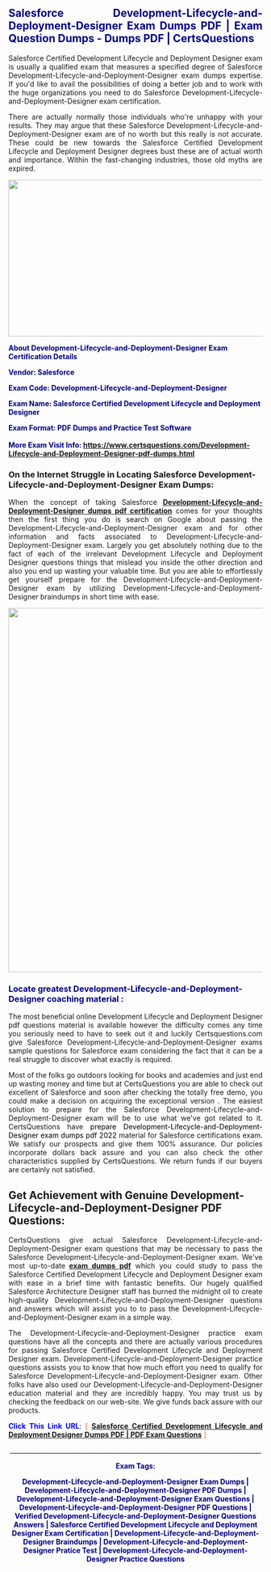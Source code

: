 <h2 style="text-align: justify;"><span style="color: #000080;">Salesforce Development-Lifecycle-and-Deployment-Designer Exam Dumps PDF | Exam Question Dumps - Dumps PDF | CertsQuestions</span></h2>
<p style="text-align: justify;">Salesforce Certified Development Lifecycle and Deployment Designer exam is usually a qualified exam that measures a specified degree of Salesforce  Development-Lifecycle-and-Deployment-Designer exam dumps expertise. If you'd like to avail the possibilities of doing a better job and to work with the huge organizations you need to do Salesforce Development-Lifecycle-and-Deployment-Designer exam certification.</p>
<p style="text-align: justify;">There are actually normally those individuals who're unhappy with your results. They may argue that these Salesforce  Development-Lifecycle-and-Deployment-Designer exam are of no worth but this really is not accurate. These could be new towards the Salesforce Certified Development Lifecycle and Deployment Designer degrees bust these are of actual worth and importance. Within the fast-changing industries, those old myths are expired.</p>
<p><img style="display: block; margin-left: auto; margin-right: auto;" src="https://i.imgur.com/eaP4ae9.png" width="840" height="310" /></p>
<p><span style="color: #000080;"><strong>About Development-Lifecycle-and-Deployment-Designer Exam Certification Details</strong></span></p>
<p><span style="color: #000080;"><strong>Vendor: Salesforce<br /></strong></span></p>
<p><span style="color: #000080;"><strong>Exam Code: Development-Lifecycle-and-Deployment-Designer</strong></span></p>
<p><span style="color: #000080;"><strong>Exam Name: Salesforce Certified Development Lifecycle and Deployment Designer</strong></span></p>
<p><span style="color: #000080;"><strong>Exam Format: PDF Dumps and Practice Test Software<br /><br />More Exam Visit Info: <span style="color: #ff6600;"><a href="https://www.certsquestions.com/Development-Lifecycle-and-Deployment-Designer-pdf-dumps.html">https://www.certsquestions.com/Development-Lifecycle-and-Deployment-Designer-pdf-dumps.html</a></span></strong></span></p>
<h3>On the Internet Struggle in Locating Salesforce Development-Lifecycle-and-Deployment-Designer Exam Dumps:</h3>
<p style="text-align: justify;">When the concept of taking Salesforce <a href="https://www.certsquestions.com/Development-Lifecycle-and-Deployment-Designer-pdf-dumps.html"><strong> Development-Lifecycle-and-Deployment-Designer dumps pdf certification</strong></a> comes for your thoughts then the first thing you do is search on Google about passing the Development-Lifecycle-and-Deployment-Designer exam and for other information and facts associated to Development-Lifecycle-and-Deployment-Designer exam. Largely you get absolutely nothing due to the fact of each of the irrelevant Development Lifecycle and Deployment Designer questions things that mislead you inside the other direction and also you end up wasting your valuable time. But you are able to effortlessly get yourself prepare for the Development-Lifecycle-and-Deployment-Designer exam by utilizing Development-Lifecycle-and-Deployment-Designer braindumps in short time with ease.</p>
<p><a href="https://www.certsquestions.com/Development-Lifecycle-and-Deployment-Designer-pdf-dumps.html"><img style="display: block; margin-left: auto; margin-right: auto;" src="https://i.imgur.com/pxhoKQ2.png" width="720" /></a></p>
<h3><span style="color: #000080;">Locate greatest  Development-Lifecycle-and-Deployment-Designer coaching material :</span></h3>
<p style="text-align: justify;">The most beneficial online Development Lifecycle and Deployment Designer pdf questions material is available however the difficulty comes any time you seriously need to have to seek out it and luckily Certsquestions.com give Salesforce Development-Lifecycle-and-Deployment-Designer exams sample questions for Salesforce  exam considering the fact that it can be a real struggle to discover what exactly is required.</p>
<p style="text-align: justify;">Most of the folks go outdoors looking for books and academies and just end up wasting money and time but at CertsQuestions you are able to check out excellent of Salesforce  and soon after checking the totally free demo, you could make a decision on acquiring the exceptional version . The easiest solution to prepare for the Salesforce Development-Lifecycle-and-Deployment-Designer exam will be to use what we've got related to it. CertsQuestions have <span style="color: #000000;">prepare Development-Lifecycle-and-Deployment-Designer exam dumps pdf 2022</span> material for Salesforce certifications exam. We satisfy our prospects and give them 100% assurance. Our policies incorporate dollars back assure and you can also check the other characteristics supplied by CertsQuestions. We return funds if our buyers are certainly not satisfied.</p>
<h2>Get Achievement with Genuine Development-Lifecycle-and-Deployment-Designer PDF Questions:</h2>
<p style="text-align: justify;">CertsQuestions give actual Salesforce Development-Lifecycle-and-Deployment-Designer exam questions that may be necessary to pass the Salesforce  Development-Lifecycle-and-Deployment-Designer exam. We've most up-to-date<strong>&nbsp;<a href="https://www.certsquestions.com/">exam dumps pdf</a></strong>&nbsp;which you could study to pass the Salesforce Certified Development Lifecycle and Deployment Designer exam with ease in a brief time with fantastic benefits. Our hugely qualified Salesforce Architecture Designer staff has burned the midnight oil to create high-quality Development-Lifecycle-and-Deployment-Designer questions and answers which will assist you to to pass the Development-Lifecycle-and-Deployment-Designer exam in a simple way.</p>
<p style="text-align: justify;">The Development-Lifecycle-and-Deployment-Designer practice exam questions have all the concepts and there are actually various procedures for passing Salesforce Certified Development Lifecycle and Deployment Designer exam. Development-Lifecycle-and-Deployment-Designer practice questions assists you to know that how much effort you need to qualify for Salesforce  Development-Lifecycle-and-Deployment-Designer exam. Other folks have also used our Development-Lifecycle-and-Deployment-Designer education material and they are incredibly happy. You may trust us by checking the feedback on our web-site. We give funds back assure with our products.</p>
<p style="text-align: justify;"><span style="color: #0000ff;"><strong>Click This Link URL</strong>:</span> <span style="color: #ff6600;">[ <strong><a href="https://www.certsquestions.com/salesforce-architecture-designer-certification.html">Salesforce Certified Development Lifecycle and Deployment Designer Dumps PDF | PDF Exam Questions</a></strong> ]</span></p>
<p style="text-align: center;">______________________________________________________________________________</p>
<p style="text-align: center;"><span style="color: #000080;"><strong>Exam Tags:</strong></span></p>
<p style="text-align: center;"><span style="color: #000080;"><strong>Development-Lifecycle-and-Deployment-Designer Exam Dumps | Development-Lifecycle-and-Deployment-Designer PDF Dumps | Development-Lifecycle-and-Deployment-Designer Exam Questions | Development-Lifecycle-and-Deployment-Designer PDF Questions | Verified Development-Lifecycle-and-Deployment-Designer Questions Answers | Salesforce Certified Development Lifecycle and Deployment Designer Exam Certification | Development-Lifecycle-and-Deployment-Designer Braindumps | Development-Lifecycle-and-Deployment-Designer Pratice Test | Development-Lifecycle-and-Deployment-Designer Practice Questions</strong></span></p>
